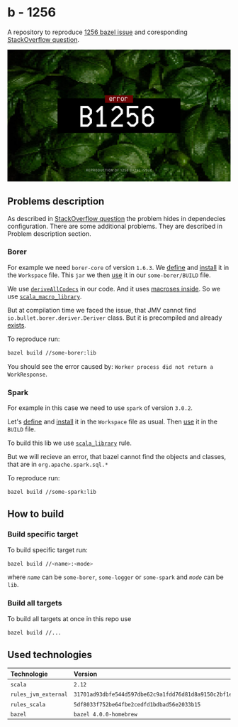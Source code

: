# b - 1256

A repository to reproduce [1256 bazel issue] and coresponding [StackOverflow question].

![Bazel poster](./public/poster.png)

## Problems description

As described in [StackOverflow question] the problem hides in
dependecies configuration. There are some additional problems.
They are described in Problem description section.

### Borer

For example we need `borer-core` of version `1.6.3`.
We [define][borer-define] and [install][borer-install] it in the `Workspace` file.
This `jar` we then [use][borer-use] it in our `some-borer/BUILD` file.

We use [`deriveAllCodecs`] in our code. And it uses [macroses inside][deriver-macro].
So we use [`scala_macro_library`].

But at compilation time we faced the issue, that JMV cannot find `io.bullet.borer.deriver.Deriver` class. But it is precompiled and already [exists][deriver-exists].

To reproduce run:

```bash
bazel build //some-borer:lib
```

You should see the error caused by: `Worker process did not return a WorkResponse`.

### Spark

For example in this case we need to use `spark` of version `3.0.2`.

Let's [define][spark-define] and [install][spark-install] it in the `Workspace` file as usual. Then [use][spark-use] it in the `BUILD` file.

To build this lib we use [`scala_library`] rule.

But we will recieve an error, that bazel cannot find the objects and classes, that are in `org.apache.spark.sql.*`

To reproduce run:

```bash
bazel build //some-spark:lib
```

## How to build

### Build specific target

To build specific target run:

```bash
bazel build //<name>:<mode>
```

where *`name`* can be `some-borer`, `some-logger` or `some-spark`
and *`mode`* can be `lib`.

### Build all targets

To build all targets at once in this repo use

```bash
bazel build //...
```

## Used technologies

| Technologie            | Version                                                            |
|:-----------------------|:-------------------------------------------------------------------|
| `scala`                | `2.12`                                                             |
| `rules_jvm_external`   | `31701ad93dbfe544d597dbe62c9a1fdd76d81d8a9150c2bf1ecf928ecdf97169` |
| `rules_scala`          | `5df8033f752be64fbe2cedfd1bdbad56e2033b15`                         |
| `bazel`                | `bazel 4.0.0-homebrew`                                             |

[borer-define]: https://github.com/sierikov/b1256/blob/main/WORKSPACE.bazel#L66-L67
[borer-install]: https://github.com/sierikov/b1256/blob/main/WORKSPACE.bazel#L84-85
[borer-use]: https://github.com/sierikov/b1256/blob/main/some-borer/BUILD.bazel#L14-L15
[`deriveAllCodecs`]: https://github.com/sierikov/b1256/blob/main/some-borer/src/main/com/some/borer/Some.scala#L16
[deriver-macro]: https://sirthias.github.io/borer/borer-derivation/faq.html#:~:text=sub-type%20is%20already%20available%20at%20the%20deriveAll...%20macro%20call%20site%20then%20this%20implicit%20will%20be%20used
[deriver-exists]: https://github.com/sirthias/borer/tree/master/derivation/src/main/scala/io/bullet/borer/deriver

[logger-define]: https://github.com/sierikov/b1256/blob/main/WORKSPACE.bazel#L69
[logger-install]: https://github.com/sierikov/b1256/blob/main/WORKSPACE.bazel#L108
[logger-use]: https://github.com/sierikov/b1256/blob/main/some-logger/BUILD.bazel#L14

[spark-define]: https://github.com/sierikov/b1256/blob/main/WORKSPACE.bazel#L71-77
[spark-install]: https://github.com/sierikov/b1256/blob/main/WORKSPACE.bazel#L87
[spark-use]: https://github.com/sierikov/b1256/blob/main/some-spark/BUILD.bazel#L14

[1256 bazel issue]: https://github.com/bazelbuild/rules_scala/issues/1256
[StackOverflow question]: https://stackoverflow.com/questions/66640581/bazel-scala-failed-worker-process-did-not-return-a-workresponse

[`scala_library`]: https://github.com/bazelbuild/rules_scala/blob/master/docs/scala_library.md
[`scala_macro_library`]: https://github.com/bazelbuild/rules_scala/blob/master/docs/scala_macro_library.md
